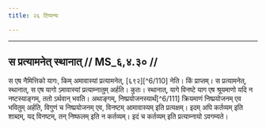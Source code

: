 ```yaml
---
title: २६ टिप्पन्यः

---
```


[^6/108]: E1,6,E2 (v.l.); E2: dravyadevatāvidher

[^6/109]: E1,6,E2 (v.l.); E2: nimitte vāṅgabhūtaṃ karmānataraṃ yajatiḥ, dravyadevatāvidheḥ

____________________________________________


## स प्रत्यामनेत् स्थानात् // MS_६,४.३० //

स एष नैमित्तिको यागः, किम् अमावास्यां प्रत्यामनेत्, [६९२][^6/110] नेति। किं प्राप्तम्। स प्रत्यामनेत्, स्थानात्, स एष यागो ऽमावास्यां प्रत्याम्नातुम् अर्हति। कुतः। स्थानात्, यागे विनष्टे याग एष श्रूयमाणो यदि न नष्टस्याङ्गम्, ततो ऽर्थवान् भवति। अथाङ्गम्, निष्प्रयोजनस्यार्थं[^6/111] क्रियमाणं निष्प्रयोजनम् एव भवितुम् अर्हति, विगुणं च निष्प्रयोजनम् एव, विनष्टम् आमावास्यम् इति प्रत्यक्षम्। इदम् अपि कर्तव्यम् इति शाब्दम्, यद् विनष्टम्, तन् निष्फलम् इति न कर्तव्यम्। इदं च कर्तव्यम् इति प्रत्याम्नायो ऽवगम्यते।
